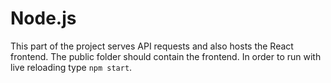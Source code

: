 # Node.js
This part of the project serves API requests and also hosts the React frontend. The public folder should contain the frontend. In order to run with live reloading type `npm start`.